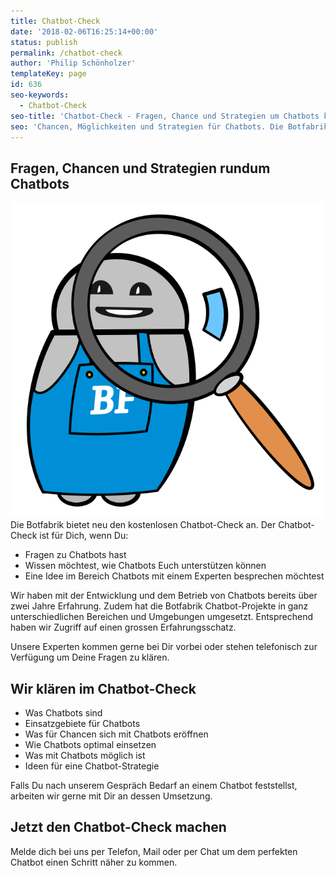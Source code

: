 ```yaml
---
title: Chatbot-Check
date: '2018-02-06T16:25:14+00:00'
status: publish
permalink: /chatbot-check
author: 'Philip Schönholzer'
templateKey: page
id: 636
seo-keywords:
  - Chatbot-Check
seo-title: 'Chatbot-Check - Fragen, Chance und Strategien um Chatbots klären'
seo: 'Chancen, Möglichkeiten und Strategien für Chatbots. Die Botfabrik bietet neu den kostenlosen Chatbot-Check an. Der Chatbot-Check ist für Dich, wenn Du Fragen zu Chatbots hast, wissen möchtest wie Chatbots Euer Unternehmen unterstützen können oder eine Ideen im Bereich Chatbots mit einem Experten besprechen möchtest.'
---
```


## Fragen, Chancen und Strategien rundum Chatbots

[![](Check.svg)](https://www.botfabrik.ch/wp-content/uploads/2018/01/Check.svg)Die Botfabrik bietet neu den kostenlosen Chatbot-Check an. Der Chatbot-Check ist für Dich, wenn Du:

- Fragen zu Chatbots hast
- Wissen möchtest, wie Chatbots Euch unterstützen können
- Eine Idee im Bereich Chatbots mit einem Experten besprechen möchtest

Wir haben mit der Entwicklung und dem Betrieb von Chatbots bereits über zwei Jahre Erfahrung. Zudem hat die Botfabrik Chatbot-Projekte in ganz unterschiedlichen Bereichen und Umgebungen umgesetzt. Entsprechend haben wir Zugriff auf einen grossen Erfahrungsschatz.

Unsere Experten kommen gerne bei Dir vorbei oder stehen telefonisch zur Verfügung um Deine Fragen zu klären.

## Wir klären im Chatbot-Check

- Was Chatbots sind
- Einsatzgebiete für Chatbots
- Was für Chancen sich mit Chatbots eröffnen
- Wie Chatbots optimal einsetzen
- Was mit Chatbots möglich ist
- Ideen für eine Chatbot-Strategie

Falls Du nach unserem Gespräch Bedarf an einem Chatbot feststellst, arbeiten wir gerne mit Dir an dessen Umsetzung.

## Jetzt den Chatbot-Check machen

Melde dich bei uns per Telefon, Mail oder per Chat um dem perfekten Chatbot einen Schritt näher zu kommen.
